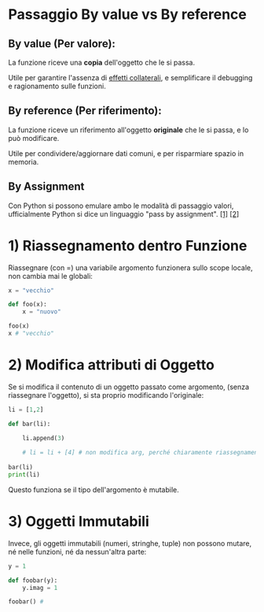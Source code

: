 # Passaggio By value vs By reference 

## By value (Per valore): 
La funzione riceve una **copia** dell'oggetto che le si passa. 

Utile per garantire l'assenza di [effetti collaterali](../1_scope/3_scrittura_globali.md#effetti-collaterali), e semplificare il debugging e ragionamento sulle funzioni.

## By reference (Per riferimento): 
La funzione riceve un riferimento all'oggetto **originale** che le si passa, e lo può modificare. 

Utile per condividere/aggiornare dati comuni, e per risparmiare spazio in memoria.


## By Assignment

Con Python si possono emulare ambo le modalità di passaggio valori, ufficialmente Python si dice un linguaggio "pass by assignment". [[1]](https://realpython.com/python-pass-by-reference/) [[2]](https://stackoverflow.com/questions/50534394/what-does-it-mean-by-passed-by-assignment)


# 1) Riassegnamento dentro Funzione

Riassegnare (con =) una variabile argomento funzionera sullo scope locale, non cambia mai le globali:

```python
x = "vecchio"

def foo(x):
    x = "nuovo"

foo(x)
x # "vecchio"
```

# 2) Modifica attributi di Oggetto


Se si modifica il contenuto di un oggetto passato come argomento, (senza riassegnare l'oggetto), si sta proprio modificando l'originale:

```python
li = [1,2]

def bar(li):

    li.append(3)
    
    # li = li + [4] # non modifica arg, perché chiaramente riassegnamento
   
bar(li)
print(li)
```


Questo funziona se il tipo dell'argomento è mutabile.



 <!-- # li+=[4] # strano comportamento dovuto a __iadd__() https://stackoverflow.com/questions/2347265/why-does-behave-unexpectedly-on-lists -->



# 3) Oggetti Immutabili

Invece, gli oggetti immutabili (numeri, stringhe, tuple) non possono mutare, né nelle funzioni, né da nessun'altra parte:

```python
y = 1

def foobar(y):
    y.imag = 1

foobar() # 
```


